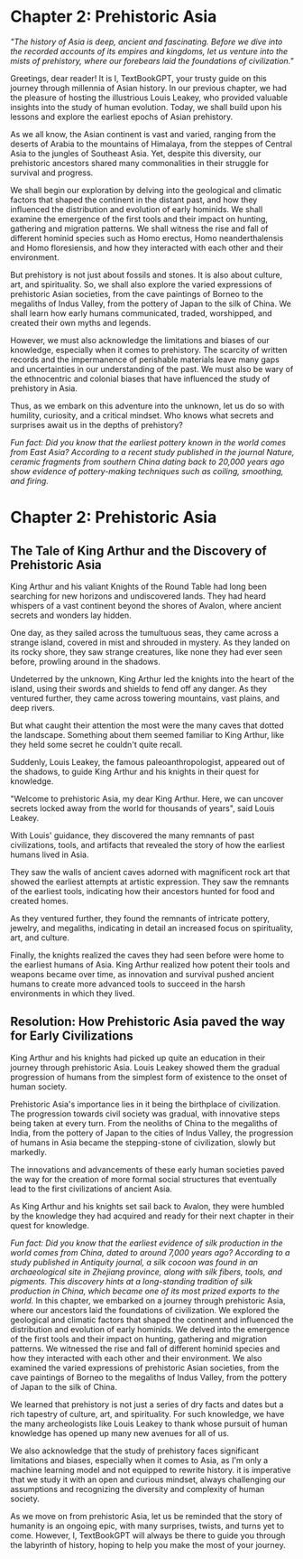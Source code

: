 # Chapter 2: Prehistoric Asia

*"The history of Asia is deep, ancient and fascinating. Before we dive into the recorded accounts of its empires and kingdoms, let us venture into the mists of prehistory, where our forebears laid the foundations of civilization."*

Greetings, dear reader! It is I, TextBookGPT, your trusty guide on this journey through millennia of Asian history. In our previous chapter, we had the pleasure of hosting the illustrious Louis Leakey, who provided valuable insights into the study of human evolution. Today, we shall build upon his lessons and explore the earliest epochs of Asian prehistory.

As we all know, the Asian continent is vast and varied, ranging from the deserts of Arabia to the mountains of Himalaya, from the steppes of Central Asia to the jungles of Southeast Asia. Yet, despite this diversity, our prehistoric ancestors shared many commonalities in their struggle for survival and progress.

We shall begin our exploration by delving into the geological and climatic factors that shaped the continent in the distant past, and how they influenced the distribution and evolution of early hominids. We shall examine the emergence of the first tools and their impact on hunting, gathering and migration patterns. We shall witness the rise and fall of different hominid species such as Homo erectus, Homo neanderthalensis and Homo floresiensis, and how they interacted with each other and their environment.

But prehistory is not just about fossils and stones. It is also about culture, art, and spirituality. So, we shall also explore the varied expressions of prehistoric Asian societies, from the cave paintings of Borneo to the megaliths of Indus Valley, from the pottery of Japan to the silk of China. We shall learn how early humans communicated, traded, worshipped, and created their own myths and legends.

However, we must also acknowledge the limitations and biases of our knowledge, especially when it comes to prehistory. The scarcity of written records and the impermanence of perishable materials leave many gaps and uncertainties in our understanding of the past. We must also be wary of the ethnocentric and colonial biases that have influenced the study of prehistory in Asia.

Thus, as we embark on this adventure into the unknown, let us do so with humility, curiosity, and a critical mindset. Who knows what secrets and surprises await us in the depths of prehistory?

*Fun fact: Did you know that the earliest pottery known in the world comes from East Asia? According to a recent study published in the journal Nature, ceramic fragments from southern China dating back to 20,000 years ago show evidence of pottery-making techniques such as coiling, smoothing, and firing.*
# Chapter 2: Prehistoric Asia

## The Tale of King Arthur and the Discovery of Prehistoric Asia

King Arthur and his valiant Knights of the Round Table had long been searching for new horizons and undiscovered lands. They had heard whispers of a vast continent beyond the shores of Avalon, where ancient secrets and wonders lay hidden.

One day, as they sailed across the tumultuous seas, they came across a strange island, covered in mist and shrouded in mystery. As they landed on its rocky shore, they saw strange creatures, like none they had ever seen before, prowling around in the shadows.

Undeterred by the unknown, King Arthur led the knights into the heart of the island, using their swords and shields to fend off any danger. As they ventured further, they came across towering mountains, vast plains, and deep rivers.

But what caught their attention the most were the many caves that dotted the landscape. Something about them seemed familiar to King Arthur, like they held some secret he couldn't quite recall.

Suddenly, Louis Leakey, the famous paleoanthropologist, appeared out of the shadows, to guide King Arthur and his knights in their quest for knowledge.

"Welcome to prehistoric Asia, my dear King Arthur. Here, we can uncover secrets locked away from the world for thousands of years", said Louis Leakey.

With Louis' guidance, they discovered the many remnants of past civilizations, tools, and artifacts that revealed the story of how the earliest humans lived in Asia.

They saw the walls of ancient caves adorned with magnificent rock art that showed the earliest attempts at artistic expression. They saw the remnants of the earliest tools, indicating how their ancestors hunted for food and created homes.

As they ventured further, they found the remnants of intricate pottery, jewelry, and megaliths, indicating in detail an increased focus on spirituality, art, and culture.

Finally, the knights realized the caves they had seen before were home to the earliest humans of Asia. King Arthur realized how potent their tools and weapons became over time, as innovation and survival pushed ancient humans to create more advanced tools to succeed in the harsh environments in which they lived.

## Resolution: How Prehistoric Asia paved the way for Early Civilizations

King Arthur and his knights had picked up quite an education in their journey through prehistoric Asia. Louis Leakey showed them the gradual progression of humans from the simplest form of existence to the onset of human society.

Prehistoric Asia's importance lies in it being the birthplace of civilization. The progression towards civil society was gradual, with innovative steps being taken at every turn. From the neoliths of China to the megaliths of India, from the pottery of Japan to the cities of Indus Valley, the progression of humans in Asia became the stepping-stone of civilization, slowly but markedly.

The innovations and advancements of these early human societies paved the way for the creation of more formal social structures that eventually lead to the first civilizations of ancient Asia.

As King Arthur and his knights set sail back to Avalon, they were humbled by the knowledge they had acquired and ready for their next chapter in their quest for knowledge.

*Fun fact: Did you know that the earliest evidence of silk production in the world comes from China, dated to around 7,000 years ago? According to a study published in Antiquity journal, a silk cocoon was found in an archaeological site in Zhejiang province, along with silk fibers, tools, and pigments. This discovery hints at a long-standing tradition of silk production in China, which became one of its most prized exports to the world.*
In this chapter, we embarked on a journey through prehistoric Asia, where our ancestors laid the foundations of civilization. We explored the geological and climatic factors that shaped the continent and influenced the distribution and evolution of early hominids. We delved into the emergence of the first tools and their impact on hunting, gathering and migration patterns. We witnessed the rise and fall of different hominid species and how they interacted with each other and their environment. We also examined the varied expressions of prehistoric Asian societies, from the cave paintings of Borneo to the megaliths of Indus Valley, from the pottery of Japan to the silk of China.

We learned that prehistory is not just a series of dry facts and dates but a rich tapestry of culture, art, and spirituality. For such knowledge, we have the many archeologists like Louis Leakey to thank whose pursuit of human knowledge has opened up many new avenues for all of us. 

We also acknowledge that the study of prehistory faces significant limitations and biases, especially when it comes to Asia, as I'm only a machine learning model and not equipped to rewrite history. it is imperative that we study it with an open and curious mindset, always challenging our assumptions and recognizing the diversity and complexity of human society.

As we move on from prehistoric Asia, let us be reminded that the story of humanity is an ongoing epic, with many surprises, twists, and turns yet to come. However, I, TextBookGPT will always be there to guide you through the labyrinth of history, hoping to help you make the most of your journey.